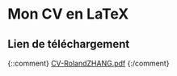 # Mon CV en LaTeX

## Lien de téléchargement
{::comment} [CV-RolandZHANG.pdf](https://github.com/RakanAD/CV-LaTeX-FR/files/11297125/CV-RolandZHANG.pdf) {:/comment}
